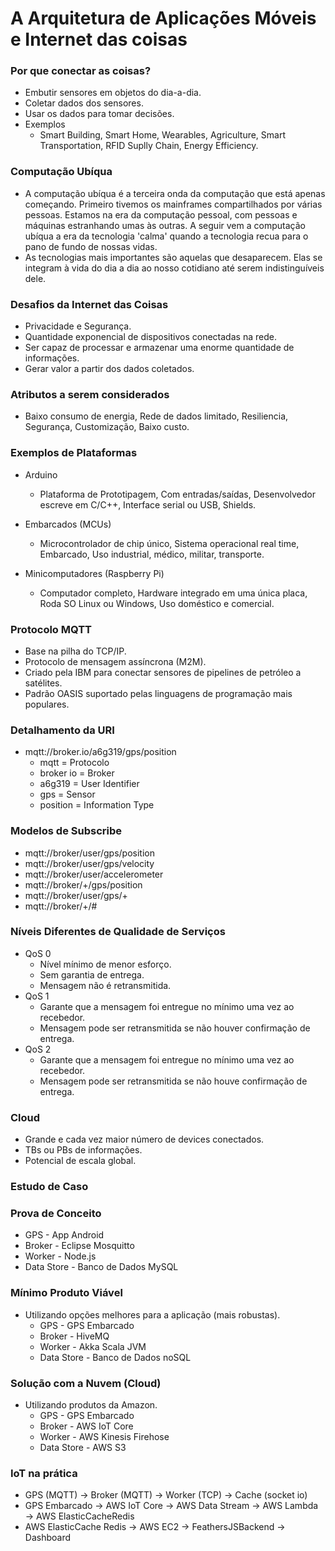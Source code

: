 # A Arquitetura de Aplicações Móveis e Internet das coisas

### Por que conectar as coisas?

- Embutir sensores em objetos do dia-a-dia.
- Coletar dados dos sensores.
- Usar os dados para tomar decisões.
- Exemplos
  - Smart Building, Smart Home, Wearables, Agriculture, Smart Transportation, RFID Suplly Chain, Energy Efficiency.

### Computação Ubíqua

- A computação ubíqua é a terceira onda da computação que está apenas começando. Primeiro tivemos os mainframes compartilhados por várias pessoas. Estamos na era da computação pessoal, com pessoas e máquinas estranhando umas às outras. A seguir vem a computação ubíqua a era da tecnologia 'calma' quando a tecnologia recua para o pano de fundo de nossas vidas.
- As tecnologias mais importantes são aquelas que desaparecem. Elas se integram à vida do dia a dia ao nosso cotidiano até serem indistinguíveis dele.

### Desafios da Internet das Coisas

- Privacidade e Segurança.
- Quantidade exponencial de dispositivos conectadas na rede.
- Ser capaz de processar e armazenar uma enorme quantidade de informações.
- Gerar valor a partir dos dados coletados.

### Atributos a serem considerados

- Baixo consumo de energia, Rede de dados limitado, Resiliencia, Segurança, Customização, Baixo custo.

### Exemplos de Plataformas

- Arduino

  - Plataforma de Prototipagem, Com entradas/saídas, Desenvolvedor escreve em C/C++, Interface serial ou USB, Shields.

- Embarcados (MCUs)

  - Microcontrolador de chip único, Sistema operacional real time, Embarcado, Uso industrial, médico, militar, transporte.

- Minicomputadores (Raspberry Pi)
  - Computador completo, Hardware integrado em uma única placa, Roda SO Linux ou Windows, Uso doméstico e comercial.

### Protocolo MQTT

- Base na pilha do TCP/IP.
- Protocolo de mensagem assíncrona (M2M).
- Criado pela IBM para conectar sensores de pipelines de petróleo a satélites.
- Padrão OASIS suportado pelas linguagens de programação mais populares.

### Detalhamento da URI

- mqtt://broker.io/a6g319/gps/position
  - mqtt = Protocolo
  - broker io = Broker
  - a6g319 = User Identifier
  - gps = Sensor
  - position = Information Type

### Modelos de Subscribe

- mqtt://broker/user/gps/position
- mqtt://broker/user/gps/velocity
- mqtt://broker/user/accelerometer
- mqtt://broker/+/gps/position
- mqtt://broker/user/gps/+
- mqtt://broker/+/#

### Níveis Diferentes de Qualidade de Serviços

- QoS 0
  - Nível mínimo de menor esforço.
  - Sem garantia de entrega.
  - Mensagem não é retransmitida.
- QoS 1
  - Garante que a mensagem foi entregue no mínimo uma vez ao recebedor.
  - Mensagem pode ser retransmitida se não houver confirmação de entrega.
- QoS 2
  - Garante que a mensagem foi entregue no mínimo uma vez ao recebedor.
  - Mensagem pode ser retransmitida se não houve confirmação de entrega.

### Cloud

- Grande e cada vez maior número de devices conectados.
- TBs ou PBs de informações.
- Potencial de escala global.

### Estudo de Caso

### Prova de Conceito

- GPS - App Android
- Broker - Eclipse Mosquitto
- Worker - Node.js
- Data Store - Banco de Dados MySQL

### Mínimo Produto Viável

- Utilizando opções melhores para a aplicação (mais robustas).
  - GPS - GPS Embarcado
  - Broker - HiveMQ
  - Worker - Akka Scala JVM
  - Data Store - Banco de Dados noSQL

### Solução com a Nuvem (Cloud)

- Utilizando produtos da Amazon.
  - GPS - GPS Embarcado
  - Broker - AWS IoT Core
  - Worker - AWS Kinesis Firehose
  - Data Store - AWS S3

### IoT na prática

- GPS (MQTT) → Broker (MQTT) → Worker (TCP) → Cache (socket io)
- GPS Embarcado → AWS IoT Core → AWS Data Stream → AWS Lambda → AWS ElasticCacheRedis
- AWS ElasticCache Redis → AWS EC2 → FeathersJSBackend → Dashboard
